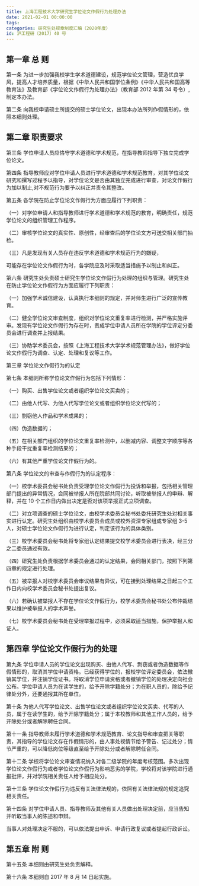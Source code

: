 ```yaml
---
title: 上海工程技术大学研究生学位论文作假行为处理办法
date: 2021-02-01 00:00:00
tags: 
categories: 研究生处规章制度汇编（2020年度）
id: 沪工程研〔2017〕40 号
---
```


## 第一章 总 则

第一条 为进一步加强我校学生学术道德建设，规范学位论文管理，营造优良学风，提高人才培养质量，根据《中华人民共和国学位条例》《中华人民共和国高等教育法》及教育部《学位论文作假行为处理办法》（教育部 2012 年第 34 号令）,制定本办法。

第二条 向我校申请硕士所提交的硕士学位论文，出现本办法所列作假情形的，依照本细则处理。

## 第二章 职责要求

第三条 学位申请人员应恪守学术道德和学术规范，在指导教师指导下独立完成学位论文。

第四条 指导教师应对学位申请人员进行学术道德和学术规范教育，对其学位论文研究和撰写过程予以指导，对学位论文是否由其独立完成进行审查，对论文作假行为加以制止,对不规范行为要予以纠正并责令其整改。

第五条 各学院在防止学位论文作假行为方面应履行下列职责：

（一）对学位申请人和指导教师进行学术道德和学术规范的教育，明确责任，规范学位论文的组织管理工作程序。

（二）审核学位论文的真实性、原创性，经审查后的学位论文方可送交相关部门抽检。

（三）凡是发现有关人员存在违反学术道德和学术规范行为的嫌疑，

可能存在学位论文作假行为时，各学院应及时采取适当措施予以制止和纠正。

第六条 研究生处负责硕士研究生学位论文作假行为处理的组织与管理。研究生处在防止学位论文作假行为方面应履行下列职责：

（一）加强学术诚信建设，认真执行本细则的规定，并对师生进行广泛的宣传教育。

（二）健全学位论文审查制度，组织对学位论文重复率进行检测，并严格实施评审。发现有学位论文作假行为存在时，责成学位申请人员所在学院的学位评定分委员会进行调查并上报结果。

（三）协助学术委员会，按照《上海工程技术大学学术规范管理办法》，做好学位论文作假行为调查、认定、处理和复议等工作。

第三章 学位论文作假行为的认定

第七条 本细则所称学位论文作假行为包括下列情形：

（一）购买、出售学位论文或者组织学位论文买卖的；

（二）由他人代写、为他人代写学位论文或者组织学位论文代写的；

（三）剽窃他人作品和学术成果的；

（四）伪造数据的；

（五）在相关部门组织的学位论文重复率检测中，以删减内容、调整文字顺序等各种手段干扰重复率检测结果的；

（六）有其他严重学位论文作假行为的。

第八条 学位论文的审查与作假行为的认定程序：

（一）校学术委员会秘书处负责受理学位论文作假行为投诉和举报，包括相关管理部门提出的异常情况，会同被举报人所在院部共同讨论，听取被举报人的申辩、解释，并在 10 个工作日内做出决定是否对该项举报正式立项调查。

（二）对立项调查的硕士学位论文，由校学术委员会秘书处委托研究生处对相关事实进行认定。研究生处组织由校学术委员会成员或校外资深专家组成专家组 3-5 人，对硕士学位论文作假行为进行认定，判定该行为的具体类别。

（三）校学术委员会秘书处将专家组认定结果提交校学术委员会进行表决，经三分之二委员通过有效。

（四）研究生处负责根据学术委员会通过的认定结果，会同相关部门，按照下列第四章的规定进行处理。

（五）被举报人对校学术委员会审议结果有异议，可在接到处理结果之日起三个工作日内向校学术委员会秘书处提出复议。

（六）若确认被举报人不存在学位论文作假行为，校学术委员会秘书处公布仲裁结果以维护被举报人的学术声誉。

（七）校学术委员会秘书处在受理举报过程中，必须采取适当措施，保护举报人和证人。

## 第四章 学位论文作假行为的处理

第九条 学位申请人员的学位论文出现购买、由他人代写、剽窃或者伪造数据等作假情形的，取消其学位申请资格。已经获得学位的，报校学位评定委员会，依法撤销其学位，并注销学位证书。将取消学位申请资格或者撤销学位的处理决定向社会公布。学位申请人员为在读学生的，给予开除学籍处分；为在职人员的，除给予纪律处分外，还要通报其所在单位。

第十条 为他人代写学位论文、出售学位论文或者组织学位论文买卖、代写的人员，属于在读学生的，给予开除学籍处分；属于本校教师和其他工作人员的，给予开除处分或者解除聘任合同。

第十一条 指导教师未履行学术道德和学术规范教育、论文指导和审查把关等职责，其指导的学位论文存在作假情形的，由人事处视情节给予警告、记过处分；情节严重的，可以降低岗位等级直至给予开除处分或者解除聘任合同。

第十二条 学校将学位论文审查情况纳入对各二级学院的年度考核范围。多次出现学位论文作假行为或者学位论文作假行为影响恶劣的学院，学校将对该学院进行通报批评，并对学院相关责任人给予相应处分。

第十三条 学位论文作假行为违反有关法律法规的，依照有关法律法规的规定追究相关责任。

第十四条 对学位申请人员、指导教师及其他有关人员做出处理决定前，应当告知并听取当事人的陈述和申辩。

当事人对处理决定不服的，可以依法提出申诉、申请行政复议或者提起行政诉讼。

## 第五章 附 则

第十五条 本细则由研究生处负责解释。

第十六条 本细则自 2017 年 8 月 14 日起实施。

